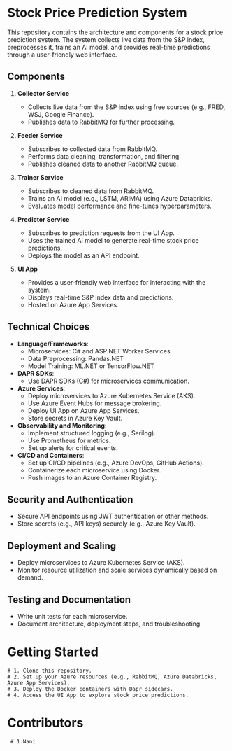 # Stock Price Prediction System

This repository contains the architecture and components for a stock price prediction system. The system collects live data from the S&P index, preprocesses it, trains an AI model, and provides real-time predictions through a user-friendly web interface.

## Components

1. **Collector Service**
    - Collects live data from the S&P index using free sources (e.g., FRED, WSJ, Google Finance).
    - Publishes data to RabbitMQ for further processing.

2. **Feeder Service**
    - Subscribes to collected data from RabbitMQ.
    - Performs data cleaning, transformation, and filtering.
    - Publishes cleaned data to another RabbitMQ queue.

3. **Trainer Service**
    - Subscribes to cleaned data from RabbitMQ.
    - Trains an AI model (e.g., LSTM, ARIMA) using Azure Databricks.
    - Evaluates model performance and fine-tunes hyperparameters.

4. **Predictor Service**
    - Subscribes to prediction requests from the UI App.
    - Uses the trained AI model to generate real-time stock price predictions.
    - Deploys the model as an API endpoint.

5. **UI App**
    - Provides a user-friendly web interface for interacting with the system.
    - Displays real-time S&P index data and predictions.
    - Hosted on Azure App Services.

## Technical Choices

- **Language/Frameworks**:
    - Microservices: C# and ASP.NET Worker Services
    - Data Preprocessing: Pandas.NET
    - Model Training: ML.NET or TensorFlow.NET
- **DAPR SDKs**:
    - Use DAPR SDKs (C#) for microservices communication.
- **Azure Services**:
    - Deploy microservices to Azure Kubernetes Service (AKS).
    - Use Azure Event Hubs for message brokering.
    - Deploy UI App on Azure App Services.
    - Store secrets in Azure Key Vault.
- **Observability and Monitoring**:
    - Implement structured logging (e.g., Serilog).
    - Use Prometheus for metrics.
    - Set up alerts for critical events.
- **CI/CD and Containers**:
    - Set up CI/CD pipelines (e.g., Azure DevOps, GitHub Actions).
    - Containerize each microservice using Docker.
    - Push images to an Azure Container Registry.

## Security and Authentication

- Secure API endpoints using JWT authentication or other methods.
- Store secrets (e.g., API keys) securely (e.g., Azure Key Vault).

## Deployment and Scaling

- Deploy microservices to Azure Kubernetes Service (AKS).
- Monitor resource utilization and scale services dynamically based on demand.

## Testing and Documentation

- Write unit tests for each microservice.
- Document architecture, deployment steps, and troubleshooting.

# Getting Started
    # 1. Clone this repository.
    # 2. Set up your Azure resources (e.g., RabbitMQ, Azure Databricks, Azure App Services).
    # 3. Deploy the Docker containers with Dapr sidecars.
    # 4. Access the UI App to explore stock price predictions.
# Contributors
     # 1.Nani 
